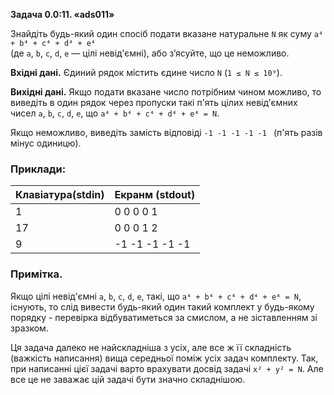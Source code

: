 **Задача 0.0:11. «ads011»**

Знайдіть будь-який один спосіб подати вказане натуральне `N` як суму `a⁴ + b⁴ + c⁴ + d⁴ + e⁴`  
(де `a`, `b`, `c`, `d`, `e` — цілі невід'ємні), або з’ясуйте, що це неможливо.

**Вхідні дані.** Єдиний рядок містить єдине число `N` (`1 ≤ N ≤ 10⁹`).

**Вихідні дані.** Якщо подати вказане число потрібним чином можливо, то виведіть в один рядок через пропуски такі п'ять цілих невід'ємних чисел `a`, `b`, `c`, `d`, `e`, що `a⁴ + b⁴ + c⁴ + d⁴ + e⁴ = N`.
  
Якщо неможливо, виведіть замість відповіді `-1 -1 -1 -1 -1 ` (п'ять разів мінус одиницю).
### Приклади:

| Клавіатура(stdin) | Екранм (stdout) |
|-------------------|-----------------|
| 1                 | 0 0 0 0 1       |
| 17                | 0 0 0 1 2       |
| 9                 | -1 -1 -1 -1 -1  |

### Примітка.

Якщо цілі невід'ємні `a`, `b`, `c`, `d`, `e`, такі, що `a⁴ + b⁴ + c⁴ + d⁴ + e⁴ = N`, існують, то слід вивести будь-який один такий комплект у будь-якому порядку - перевірка відбуватиметься за смислом, а не зіставленням зі зразком.

Ця задача далеко не найскладніша з усіх, але все ж її складність (важкість написання) вища середньої поміж усіх задач комплекту. Так, при написанні цієї задачі варто врахувати досвід задачі `x² + y² = N`. Але все це не заважає цій задачі бути значно складнішою.
